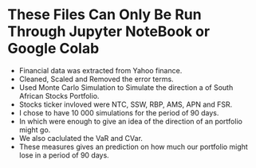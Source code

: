 # These Files Can Only Be Run Through Jupyter NoteBook or Google Colab
- Financial data was extracted from Yahoo finance.
- Cleaned, Scaled and Removed the error terms.
- Used Monte Carlo Simulation to Simulate the direction a of South African Stocks Portfolio.
- Stocks ticker invloved were NTC, SSW, RBP, AMS, APN and FSR.  
- I chose to have 10 000 simulations for the period of 90 days.
- In which were enough to give an idea of the direction of an portfolio might go.
- We also caclulated the VaR and CVar. 
- These measures gives an prediction on how much our portfolio might lose in a period of 90 days.
